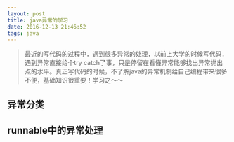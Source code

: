 ```yaml
---
layout: post
title: java异常的学习
date: 2016-12-13 21:46:52
tags: java
---
```


>最近的写代码的过程中，遇到很多异常的处理，以前上大学的时候写代码，遇到异常直接给个try catch了事，只是停留在看懂异常能够找出异常抛出点的水平。真正写代码的时候，不了解java的异常机制给自己编程带来很多不便，基础知识很重要！学习之～～

## 异常分类

## runnable中的异常处理
